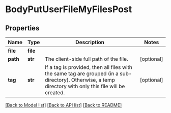 # BodyPutUserFileMyFilesPost

## Properties
Name | Type | Description | Notes
------------ | ------------- | ------------- | -------------
**file** | **file** |  | 
**path** | **str** | The client-side full path of the file. | [optional] 
**tag** | **str** | If a tag is provided, then all files with the same tag are grouped (in a sub-directory). Otherwise, a temp directory with only this file will be created. | [optional] 

[[Back to Model list]](../README.md#documentation-for-models) [[Back to API list]](../README.md#documentation-for-api-endpoints) [[Back to README]](../README.md)


